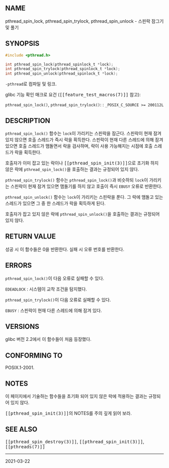 ## NAME

pthread_spin_lock, pthread_spin_trylock, pthread_spin_unlock - 스핀락 잠그기 및 풀기

## SYNOPSIS

```c
#include <pthread.h>

int pthread_spin_lock(pthread_spinlock_t *lock);
int pthread_spin_trylock(pthread_spinlock_t *lock);
int pthread_spin_unlock(pthread_spinlock_t *lock);
```

`-pthread`로 컴파일 및 링크.

glibc 기능 확인 매크로 요건 (<tt>[[feature_test_macros(7)]]</tt> 참고):

`pthread_spin_lock()`, `pthread_spin_trylock()`:
:   `_POSIX_C_SOURCE >= 200112L`

## DESCRIPTION

`pthread_spin_lock()` 함수는 `lock`이 가리키는 스핀락을 잠근다. 스핀락이 현재 잠겨 있지 않으면 호출 스레드가 즉시 락을 획득한다. 스핀락이 현재 다른 스레드에 의해 잠겨 있으면 호출 스레드가 맴돌면서 락을 검사하며, 락이 사용 가능해지는 시점에 호출 스레드가 락을 획득한다.

호출자가 이미 잡고 있는 락이나 <tt>[[pthread_spin_init(3)]]</tt>으로 초기화 하지 않은 락에 `pthread_spin_lock()`을 호출하는 결과는 규정되어 있지 않다.

`pthread_spin_trylock()` 함수는 `pthread_spin_lock()`과 비슷하되 `lock`이 가리키는 스핀락이 현재 잠겨 있으면 맴돌기를 하지 않고 호출이 즉시 `EBUSY` 오류로 반환한다.

`pthread_spin_unlock()` 함수는 `lock`이 가리키는 스핀락을 푼다. 그 락에 맴돌고 있는 스레드가 있으면 그 중 한 스레드가 락을 획득하게 된다.

호출자가 잡고 있지 않은 락에 `pthread_spin_unlock()`을 호출하는 결과는 규정되어 있지 않다.

## RETURN VALUE

성공 시 이 함수들은 0을 반환한다. 실패 시 오류 번호를 반환한다.

## ERRORS

`pthread_spin_lock()`이 다음 오류로 실패할 수 있다.

`EDEADLOCK`
:   시스템이 교착 조건을 탐지했다.

`pthread_spin_trylock()`이 다음 오류로 실패할 수 있다.

`EBUSY`
:   스핀락이 현재 다른 스레드에 의해 잠겨 있다.

## VERSIONS

glibc 버전 2.2에서 이 함수들이 처음 등장했다.

## CONFORMING TO

POSIX.1-2001.

## NOTES

이 페이지에서 기술하는 함수들을 초기화 되어 있지 않은 락에 적용하는 결과는 규정되어 있지 않다.

<tt>[[pthread_spin_init(3)]]</tt>의 NOTES를 주의 깊게 읽어 보라.

## SEE ALSO

<tt>[[pthread_spin_destroy(3)]]</tt>, <tt>[[pthread_spin_init(3)]]</tt>, <tt>[[pthreads(7)]]</tt>

----

2021-03-22
